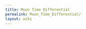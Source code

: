 ```yaml
---
title: Muon Time Differential
permalink: Muon_Time_Differential/
layout: wiki
---
```


<nxformat name="NXmuontd.xml"></nxformat>
